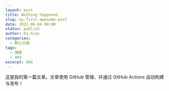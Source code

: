 ```yaml
---
layout: post
title: Nothing happened
slug: my-first-awesome-post
date: 2022-06-04 00:00
status: publish
author: Da_Xian
categories: 
  - 默认分类
tags: 
  - 博客
  - 404
excerpt: 404
---
```


这是我的第一篇文章。文章使用 GitHub 管理，并通过 GitHub Actions 自动构建与发布！
